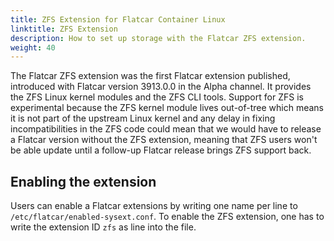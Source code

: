 ```yaml
---
title: ZFS Extension for Flatcar Container Linux
linktitle: ZFS Extension
description: How to set up storage with the Flatcar ZFS extension.
weight: 40
---
```


The Flatcar ZFS extension was the first Flatcar extension published, introduced with Flatcar version 3913.0.0 in the Alpha channel. It provides the ZFS Linux kernel modules and the ZFS CLI tools.
Support for ZFS is experimental because the ZFS kernel module lives out-of-tree which means it is not part of the upstream Linux kernel and any delay in fixing incompatibilities in the ZFS code could mean that we would have to release a Flatcar version without the ZFS extension, meaning that ZFS users won't be able update until a follow-up Flatcar release brings ZFS support back.

## Enabling the extension

Users can enable a Flatcar extensions by writing one name per line to `/etc/flatcar/enabled-sysext.conf`. To enable the ZFS extension, one has to write the extension ID `zfs` as line into the file.
